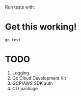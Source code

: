 Run tests with:

# Get this working!
`go test`

# TODO

1. Logging
2. Go Cloud Development Kit
3. GCP/AWS SDK auth
4. CLI package
